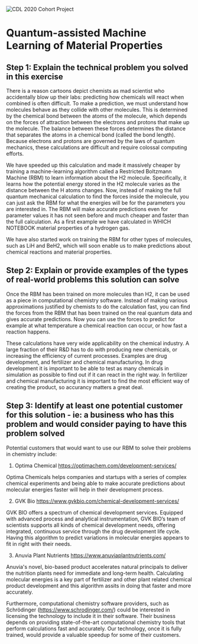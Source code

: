![CDL 2020 Cohort Project](../figures/CDL_logo.jpg)
# Quantum-assisted Machine Learning of Material Properties

## Step 1: Explain the technical problem you solved in this exercise
There is a reason cartoons depict chemists as mad scientist who accidentally blow up their labs: predicting how chemicals will react when combined is often difficult. To make a prediction, we must understand how molecules behave as they collide with other molecules. This is determined by the chemical bond between the atoms of the molecule, which depends on the forces of attraction between the electrons and protons that make up the molecule. The balance between these forces determines the distance that separates the atoms in a chemical bond (called the bond length). Because electrons and protons are governed by the laws of quantum mechanics, these calculations are difficult and require colossal computing efforts.

We have speeded up this calculation and made it massively cheaper by training a machine-learning algorithm called a Restricted Boltzmann Machine (RBM) to learn information about the H2 molecule. Specifically, it learns how the potential energy stored in the H2 molecule varies as the distance between the H atoms changes. Now, instead of making the full quantum mechanical calculation to find the forces inside the molecule, you can just ask the RBM for what the energies will be for the parameters you are interested in. The RBM will make accurate predictions even for parameter values it has not seen before and much cheaper and faster than the full calculation. As a first example we have calculated in WHICH NOTEBOOK material properties of a hydrogen gas.

We have also started work on training the RBM for other types of molecules, such as LiH and BeH2, which will soon enable us to make predictions about chemical reactions and material properties.


## Step 2: Explain or provide examples of the types of real-world problems this solution can solve

Once the RBM has been trained on more molecules than H2, it can be used as a piece in computational chemistry software. Instead of making various approximations justified by chemists to do the calculation fast, you can find the forces from the RBM that has been trained on the real quantum data and gives accurate predictions. Now you can use the forces to predict for example at what temperature a chemical reaction can occur, or how fast a reaction happens. 

These calculations have very wide applicability on the chemical industry. A large fraction of their R&D has to do with producing new chemicals, or increasing the efficiency of current processes. Examples are drug development, and fertilizer and chemical manufacturing. In drug development it is important to be able to test as many chemicals in simulation as possible to find out if it can react in the right way. In fertilizer and chemical manufacturing it is important to find the most efficient way of creating the product, so accurancy matters a great deal. 

## Step 3: Identify at least one potential customer for this solution - ie: a business who has this problem and would consider paying to have this problem solved

Potential customers that would want to use our RBM to solve their problems in chemistry include:

1) Optima Chemical https://optimachem.com/development-services/

Optima Chemicals helps companies and startups with a series of complex chemical experiments and being able to make accurate predictions about molecular energies faster will help in their development process.

2) GVK Bio https://www.gvkbio.com/chemical-development-services/

GVK BIO offers a spectrum of chemical development services. Equipped with advanced process and analytical instrumentation, GVK BIO’s team of scientists supports all kinds of chemical development needs, offering integrated, continuous service through the drug development life cycle. Having this algorithm to predict variations in molecular energies appears to fit in right with their needs.

3) Anuvia Plant Nutrients https://www.anuviaplantnutrients.com/

Anuvia's novel, bio-based product accelerates natural principals to deliver the nutrition plants need for immediate and long-term health. Calculating molecular energies is a key part of fertilizer and other plant related chemical product development and this algorithm assits in doing that faster and more accurately.

Furthermore, computational chemistry software providers, such as Schrödinger (https://www.schrodinger.com/) could be interested in licensing the technology to include it in their software. Their business depends on providing state-of-the-art computational chemistry tools that perform calculations fast and accurately. Our technology, once it is fully trained, would provide a valuable speedup for some of their customers. 
